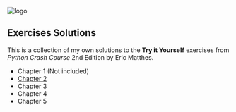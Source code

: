 ![logo](https://studyfrnd.com/wp-content/uploads/2020/01/Crash-course-python-pdf.jpg)

## Exercises Solutions 

This is a collection of my own solutions to the **Try it Yourself** exercises from _Python Crash Course_ 2nd Edition by Eric Matthes. 

* Chapter 1 (Not included)
* [Chapter 2](https://github.com/seraph76/Python-Crash-Course/blob/master/ch02/index.md)
* Chapter 3
* Chapter 4
* Chapter 5


